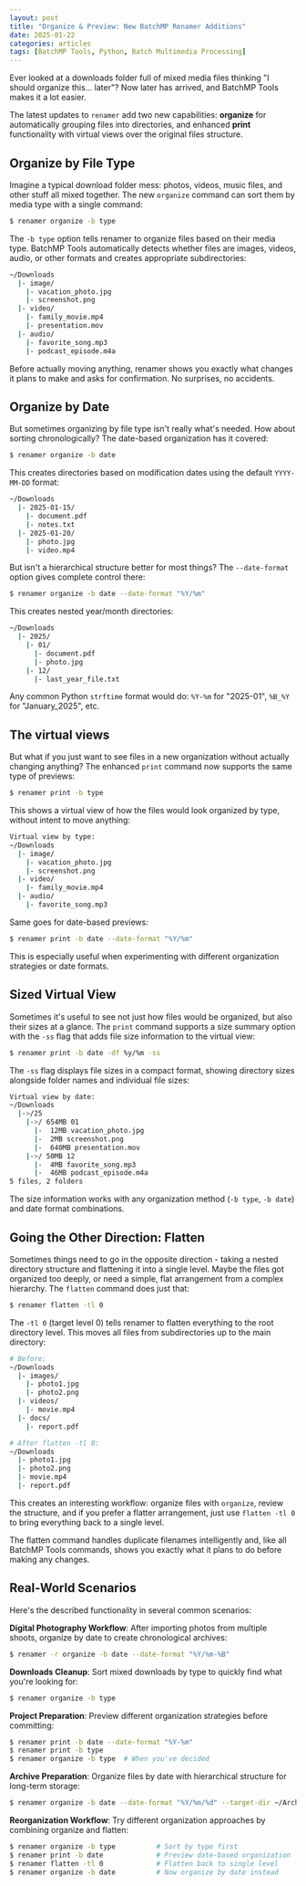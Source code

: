 ```yaml
---
layout: post
title: "Organize & Preview: New BatchMP Renamer Additions"
date: 2025-01-22
categories: articles
tags: [BatchMP Tools, Python, Batch Multimedia Processing]
---
```


Ever looked at a downloads folder full of mixed media files thinking "I should organize this... later"? Now later has arrived, and BatchMP Tools makes it a lot easier.

The latest updates to `renamer` add two new capabilities: **organize** for automatically grouping files into directories, and enhanced **print** functionality with virtual views over the original files structure.

## Organize by File Type

Imagine a typical download folder mess: photos, videos, music files, and other stuff all mixed together. The new `organize` command can sort them by media type with a single command:

```bash
$ renamer organize -b type
```

The `-b type` option tells renamer to organize files based on their media type. BatchMP Tools automatically detects whether files are images, videos, audio, or other formats and creates appropriate subdirectories:

```bash
~/Downloads
  |- image/
    |- vacation_photo.jpg
    |- screenshot.png
  |- video/
    |- family_movie.mp4
    |- presentation.mov
  |- audio/
    |- favorite_song.mp3
    |- podcast_episode.m4a
```

Before actually moving anything, renamer shows you exactly what changes it plans to make and asks for confirmation. No surprises, no accidents.

## Organize by Date

But sometimes organizing by file type isn't really what's needed. How about sorting chronologically? The date-based organization has it covered:

```bash
$ renamer organize -b date
```

This creates directories based on modification dates using the default `YYYY-MM-DD` format:

```bash
~/Downloads
  |- 2025-01-15/
    |- document.pdf
    |- notes.txt
  |- 2025-01-20/
    |- photo.jpg
    |- video.mp4
```

But isn't a hierarchical structure better for most things? The `--date-format` option gives complete control there:

```bash
$ renamer organize -b date --date-format "%Y/%m"
```

This creates nested year/month directories:

```bash
~/Downloads
  |- 2025/
    |- 01/
      |- document.pdf
      |- photo.jpg
    |- 12/
      |- last_year_file.txt
```

Any common Python `strftime` format would do: `%Y-%m` for "2025-01", `%B_%Y` for "January_2025", etc.


## The virtual views

But what if you just want to see files in a new organization without actually changing anything? The enhanced `print` command now supports the same type of previews:

```bash
$ renamer print -b type
```

This shows a virtual view of how the files would look organized by type, without intent to move anything:

```bash
Virtual view by type:
~/Downloads
  |- image/
    |- vacation_photo.jpg
    |- screenshot.png
  |- video/
    |- family_movie.mp4
  |- audio/
    |- favorite_song.mp3
```

Same goes for date-based previews:

```bash
$ renamer print -b date --date-format "%Y/%m"
```

This is especially useful when experimenting with different organization strategies or date formats.


## Sized Virtual View

Sometimes it's useful to see not just how files would be organized, but also their sizes at a glance. The `print` command supports a size summary option with the `-ss` flag that adds file size information to the virtual view:

```bash
$ renamer print -b date -df %y/%m -ss
```

The `-ss` flag displays file sizes in a compact format, showing directory sizes alongside folder names and individual file sizes:

```bash
Virtual view by date:
~/Downloads
  |->/25
    |->/ 654MB 01
      |-  12MB vacation_photo.jpg
      |-  2MB screenshot.png
      |-  640MB presentation.mov
    |->/ 50MB 12
      |-  4MB favorite_song.mp3
      |-  46MB podcast_episode.m4a
5 files, 2 folders
```

The size information works with any organization method (`-b type`, `-b date`) and date format combinations.


## Going the Other Direction: Flatten

Sometimes things need to go in the opposite direction - taking a nested directory structure and flattening it into a single level. Maybe the files got organized too deeply, or need a simple, flat arrangement from a complex hierarchy. The `flatten` command does just that:

```bash
$ renamer flatten -tl 0
```

The `-tl 0` (target level 0) tells renamer to flatten everything to the root directory level. This moves all files from subdirectories up to the main directory:

```bash
# Before:
~/Downloads
  |- images/
    |- photo1.jpg
    |- photo2.png
  |- videos/
    |- movie.mp4
  |- docs/
    |- report.pdf

# After flatten -tl 0:
~/Downloads
  |- photo1.jpg
  |- photo2.png
  |- movie.mp4
  |- report.pdf
```

This creates an interesting workflow: organize files with `organize`, review the structure, and if you prefer a flatter arrangement, just use `flatten -tl 0` to bring everything back to a single level.

The flatten command handles duplicate filenames intelligently and, like all BatchMP Tools commands, shows you exactly what it plans to do before making any changes.

## Real-World Scenarios

Here's the described functionality in several common scenarios:

**Digital Photography Workflow**: After importing photos from multiple shoots, organize by date to create chronological archives:
```bash
$ renamer -r organize -b date --date-format "%Y/%m-%B"
```

**Downloads Cleanup**: Sort mixed downloads by type to quickly find what you're looking for:
```bash
$ renamer organize -b type
```

**Project Preparation**: Preview different organization strategies before committing:
```bash
$ renamer print -b date --date-format "%Y-%m"
$ renamer print -b type
$ renamer organize -b type  # When you've decided
```

**Archive Preparation**: Organize files by date with hierarchical structure for long-term storage:
```bash
$ renamer organize -b date --date-format "%Y/%m/%d" --target-dir ~/Archives
```

**Reorganization Workflow**: Try different organization approaches by combining organize and flatten:
```bash
$ renamer organize -b type          # Sort by type first
$ renamer print -b date             # Preview date-based organization
$ renamer flatten -tl 0             # Flatten back to single level
$ renamer organize -b date          # Now organize by date instead
```

